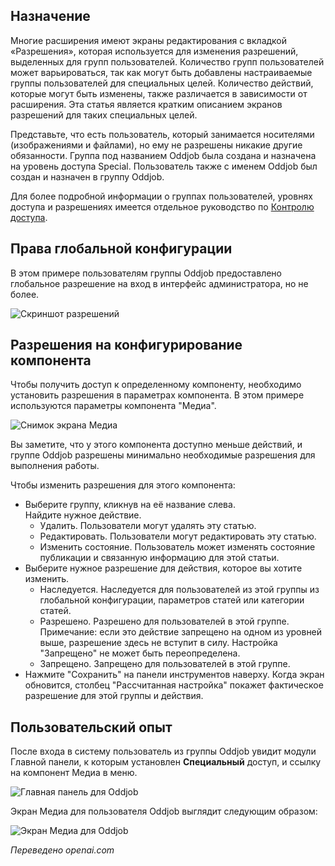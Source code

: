 <!-- Filename: Help4.x:Edit_Permissions / Display title: Разрешения на редактирование  -->

## Назначение

Многие расширения имеют экраны редактирования с вкладкой «Разрешения», которая используется для изменения разрешений, выделенных для групп пользователей. Количество групп пользователей может варьироваться, так как могут быть добавлены настраиваемые группы пользователей для специальных целей. Количество действий, которые могут быть изменены, также различается в зависимости от расширения. Эта статья является кратким описанием экранов разрешений для таких специальных целей.

Представьте, что есть пользователь, который занимается носителями (изображениями и файлами), но ему не разрешены никакие другие обязанности. Группа под названием Oddjob была создана и назначена на уровень доступа Special. Пользователь также с именем Oddjob был создан и назначен в группу Oddjob.

Для более подробной информации о группах пользователей, уровнях доступа и разрешениях имеется отдельное руководство по [Контролю доступа](jdocmanual?article=user/users/access-control).  

## Права глобальной конфигурации

В этом примере пользователям группы Oddjob предоставлено глобальное
разрешение на вход в интерфейс администратора, но не более.

![Скриншот разрешений](../../../ru/images/common-elements/global-configuration-permissions-tab.png)

## Разрешения на конфигурирование компонента

Чтобы получить доступ к определенному компоненту, необходимо установить разрешения в параметрах компонента.
В этом примере используются параметры компонента "Медиа".

![Снимок экрана Медиа](../../../ru/images/common-elements/media-options-permissions-tab.png)

Вы заметите, что у этого компонента доступно меньше действий, и группе Oddjob разрешены минимально необходимые разрешения для выполнения работы.

Чтобы изменить разрешения для этого компонента:

* Выберите группу, кликнув на её название слева.<br>
    Найдите нужное действие.
    * Удалить. Пользователи могут удалять эту статью.
    * Редактировать. Пользователи могут редактировать эту статью.
    * Изменить состояние. Пользователь может изменять состояние публикации и связанную информацию для этой статьи.
* Выберите нужное разрешение для действия, которое вы хотите изменить.
    * Наследуется. Наследуется для пользователей из этой группы из глобальной конфигурации, параметров статей или категории статей.
    * Разрешено. Разрешено для пользователей в этой группе. Примечание: если это действие запрещено на одном из уровней выше, разрешение здесь не вступит в силу. Настройка "Запрещено" не может быть переопределена.
    * Запрещено. Запрещено для пользователей в этой группе.
* Нажмите "Сохранить" на панели инструментов наверху. Когда экран обновится, столбец "Рассчитанная настройка" покажет фактическое разрешение для этой группы и действия.

## Пользовательский опыт

После входа в систему пользователь из группы Oddjob увидит модули Главной панели, к которым установлен **Специальный** доступ, и ссылку на компонент Медиа в меню.

![Главная панель для Oddjob](../../../ru/images/common-elements/home-dashboard-for-oddjob.png)

Экран Медиа для пользователя Oddjob выглядит следующим образом:

![Экран Медиа для Oddjob](../../../ru/images/common-elements/media-screen-for-oddjob.png)

*Переведено openai.com*

